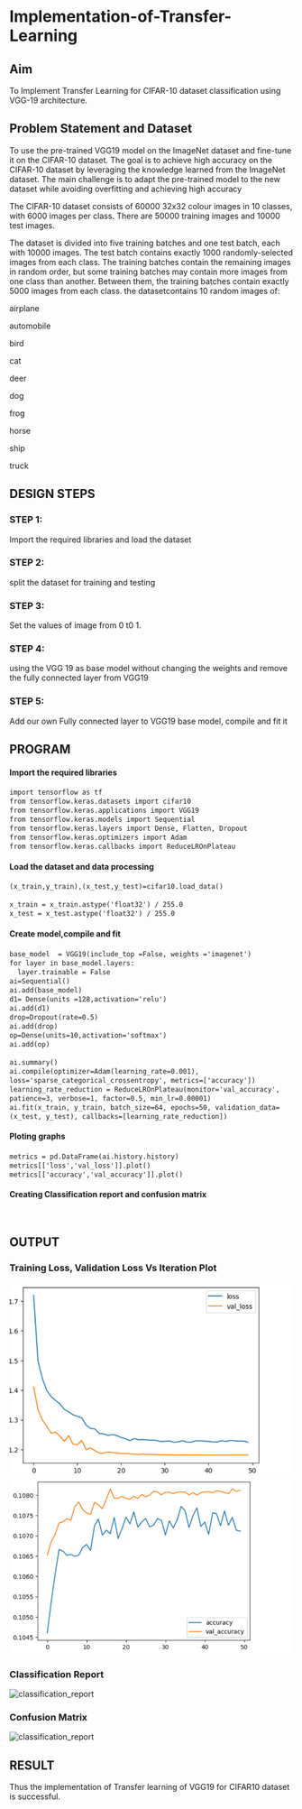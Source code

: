 # Implementation-of-Transfer-Learning
## Aim
To Implement Transfer Learning for CIFAR-10 dataset classification using VGG-19 architecture.

## Problem Statement and Dataset
To use the pre-trained VGG19 model on the ImageNet dataset and fine-tune it on the CIFAR-10 dataset. The goal is to achieve high accuracy on the CIFAR-10 dataset by leveraging the knowledge learned from the ImageNet dataset. The main challenge is to adapt the pre-trained model to the new dataset while avoiding overfitting and achieving high accuracy

The CIFAR-10 dataset consists of 60000 32x32 colour images in 10 classes, with 6000 images per class. There are 50000 training images and 10000 test images.

The dataset is divided into five training batches and one test batch, each with 10000 images. The test batch contains exactly 1000 randomly-selected images from each class. The training batches contain the remaining images in random order, but some training batches may contain more images from one class than another. Between them, the training batches contain exactly 5000 images from each class.
the datasetcontains 10 random images of:

airplane										

automobile				

bird					

cat					

deer			

dog		

frog	

horse		

ship			

truck

## DESIGN STEPS
### STEP 1:
Import the required libraries and load the dataset
### STEP 2:

split the dataset for training and testing
### STEP 3:

Set the values of image from 0 t0 1.

### STEP 4:

using the VGG 19 as base model without changing the weights and remove the fully connected layer from VGG19

### STEP 5:

Add our own Fully connected layer to VGG19 base model, compile and fit it

## PROGRAM

#### Import the required libraries
```
import tensorflow as tf
from tensorflow.keras.datasets import cifar10
from tensorflow.keras.applications import VGG19
from tensorflow.keras.models import Sequential
from tensorflow.keras.layers import Dense, Flatten, Dropout
from tensorflow.keras.optimizers import Adam
from tensorflow.keras.callbacks import ReduceLROnPlateau

```
#### Load the dataset and data processing
```
(x_train,y_train),(x_test,y_test)=cifar10.load_data()

x_train = x_train.astype('float32') / 255.0
x_test = x_test.astype('float32') / 255.0

```
#### Create model,compile and fit 
```
base_model  = VGG19(include_top =False, weights ='imagenet')
for layer in base_model.layers:
  layer.trainable = False
ai=Sequential()
ai.add(base_model)
d1= Dense(units =128,activation='relu')
ai.add(d1)
drop=Dropout(rate=0.5)
ai.add(drop)
op=Dense(units=10,activation='softmax')
ai.add(op)

ai.summary()
ai.compile(optimizer=Adam(learning_rate=0.001), loss='sparse_categorical_crossentropy', metrics=['accuracy'])
learning_rate_reduction = ReduceLROnPlateau(monitor='val_accuracy', patience=3, verbose=1, factor=0.5, min_lr=0.00001)
ai.fit(x_train, y_train, batch_size=64, epochs=50, validation_data=(x_test, y_test), callbacks=[learning_rate_reduction])

```
#### Ploting graphs
```
metrics = pd.DataFrame(ai.history.history)
metrics[['loss','val_loss']].plot()
metrics[['accuracy','val_accuracy']].plot()

```
#### Creating Classification report and confusion matrix
```


```
## OUTPUT
### Training Loss, Validation Loss Vs Iteration Plot
![graph](1.1.png)
![graph](2.2.png)
### Classification Report
![classification_report](https://user-images.githubusercontent.com/93427246/241361727-16307c30-83c9-4306-bbc9-e29a54240ed9.png)
### Confusion Matrix
![classification_report](https://user-images.githubusercontent.com/93427246/241361712-3dde1f3e-4910-4f62-a2e5-8bef9f8bd581.png)
## RESULT

Thus the implementation of Transfer learning of VGG19 for CIFAR10 dataset is successful.
